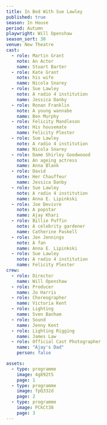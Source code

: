 ```yaml
---
title: In Bed With Sue Lawley
published: true
season: In House
period: Autumn
playwright: Will Openshaw
season_sort: 30
venue: New Theatre
cast:
  - role: Martin Grant
    note: An Actor
    name: Stuart Barter
  - role: Kate Grant
    note: his wife
    name: Nicola Snarey
  - role: Sue Lawley
    note: A radio 4 institution
    name: Jessica Danby
  - role: Ronan Franklin
    note: A young wannabe
    name: Ben Murphy
  - role: Felicity Mandleson
    note: His housemate
    name: Felicity Plester
  - role: Sue Lawley
    note: A radio 4 institution
    name: Nicola Snarey
  - role: Dame Shirley Goodwoood
    note: An ageing actress
    name: Anna Blank
  - role: David
    note: Her Chauffeur
    name: Jessica Danby
  - role: Sue Lawley
    note: A radio 4 institution
    name: Anna E. Lipinkski
  - role: Joe Devivre
    note: A popstar
    name: Ajay Khari
  - role: Billie Puffin
    note: A celebrity gardener
    name: Catherine Paskell
  - role: Jen Jennings
    note: A fan
    name: Anna E. Lipinkski
  - role: Sue Lawley
    note: A radio 4 institution
    name: Felicity Plester
crew:
  - role: Director
    name: Will Openshaw
  - role: Producer
    name: Jo Harris
  - role: Choreographer
    name: Victoria Kent
  - role: Lighting
    name: Sven Banham
  - role: Sound
    name: Jenny Kent
  - role: Lighting Rigging
    name: James Law
  - role: Official Cast Photographer
    name: "Ajay's Dad"
    person: false

assets:
  - type: programme
    image: 4g892tS
    page: 1
  - type: programme
    image: fpQ332d
    page: 2
  - type: programme
    image: PCkCt38
    page: 3
---
```


